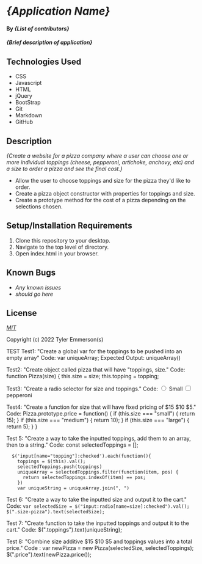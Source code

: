 # _{Application Name}_

#### By _**{List of contributors}**_

#### _{Brief description of application}_

## Technologies Used

* CSS
* Javascript
* HTML
* jQuery
* BootStrap
* Git
* Markdown
* GitHub

## Description

_{Create a website for a pizza company where a user can choose one or more individual toppings (cheese, pepperoni, artichoke, anchovy, etc) and a size to order a pizza and see the final cost.}_

* Allow the user to choose toppings and size for the pizza they'd like to order.
* Create a pizza object constructor with properties for toppings and size.
* Create a prototype method for the cost of a pizza depending on the selections chosen.

## Setup/Installation Requirements

1. Clone this repository to your desktop.
2. Navigate to the top level of directory.
3. Open index.html in your browser.

## Known Bugs

* _Any known issues_
* _should go here_

## License

_<p><a href="LICENSE.txt">MIT</a></p>_

Copyright (c) 2022  Tyler Emmerson(s)

TEST
Test1: "Create a global var for the toppings to be pushed into an empty array"
Code: var uniqueArray;
Expected Output: uniqueArray()

Test2: "Create object called pizza that will have "toppings, size."
Code: function Pizza(size) {
  this.size = size;
  this.topping = topping;


Test3: "Create a radio selector for size and toppings."
Code: <input type="radio" name="size" value="small"/>
                        <label for="">Small</label>
      <input type="checkbox" name="topping" value="pepperoni">
                        <label for="">pepperoni</label>

Test4: "Create a function for size that will have fixed pricing of $15 $10 $5."
Code: Pizza.prototype.price = function() {
  if (this.size === "small") {
    return 15);
  }
  if (this.size === "medium") {
    return 10);
  }
  if (this.size === "large") {
    return 5);
  }
}

Test 5: "Create a way to take the inputted toppings, add them to an array, then to a string."
Code: const selectedToppings = [];
      
      $('input[name="topping"]:checked').each(function(){
        toppings = $(this).val();
        selectedToppings.push(toppings)
        uniqueArray = selectedToppings.filter(function(item, pos) {
          return selectedToppings.indexOf(item) == pos;
        })
        var uniqueString = uniqueArray.join(", ")

Test 6: "Create a way to take the inputted size and output it to the cart."
Code: ```var selectedSize = $("input:radio[name=size]:checked").val();
      $(".size-pizza").text(selectedSize);```

Test 7: "Create function to take the inputted toppings and output it to the cart."
Code: $(".toppings").text(uniqueString);

Test 8: "Combine size additive $15 $10 $5 and toppings values into a total price."
Code : var newPizza = new Pizza(selectedSize, selectedToppings);
      $(".price").text(newPizza.price());